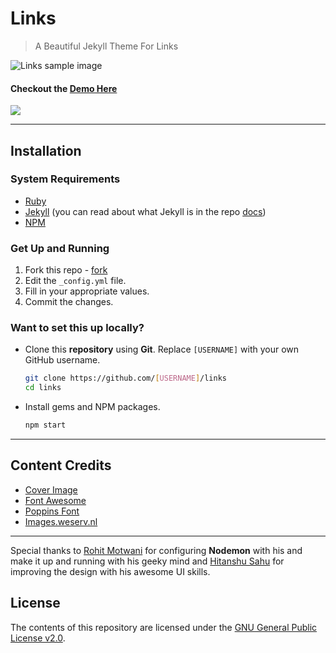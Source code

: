 # Links
> A Beautiful Jekyll Theme For Links

![Links sample image](/assets/images/links.jpg "Sample image")

#### Checkout the [Demo Here](https://harsh98trivedi.github.io/links)

<a href="https://vimeo.com/587253271">
  <img src="https://i.imgur.com/s7vdI7T.png"/>
</a>

---

## Installation 

### System Requirements

- [Ruby](https://www.ruby-lang.org/en/)
- [Jekyll](https://jekyllrb.com/) (you can read about what Jekyll is in the repo [docs](https://github.com/jekyll/jekyll#jekyll))
- [NPM](https://npmjs.com/)

### Get Up and Running

1. Fork this repo - [fork](https://github.com/harsh98trivedi/links/fork)
1. Edit the `_config.yml` file.
1. Fill in your appropriate values.
1. Commit the changes.

### Want to set this up **locally**?

- Clone this **repository** using **Git**. Replace `[USERNAME]` with your own GitHub username.
    ```sh
    git clone https://github.com/[USERNAME]/links
    cd links
    ```
- Install gems and NPM packages.
    ```sh
    npm start
    ```

---

## Content Credits

- [Cover Image](https://source.unsplash.com/)
- [Font Awesome](https://fontawesome.com/)
- [Poppins Font](https://fonts.google.com/specimen/Poppins)
- [Images.weserv.nl](https://images.weserv.nl/)

---

Special thanks to [Rohit Motwani](https://github.com/rohittm) for configuring **Nodemon** with his and make it up and running with his geeky mind and [Hitanshu Sahu](https://www.behance.net/phantomcluster) for improving the design with his awesome UI skills.

## License

The contents of this repository are licensed under the [GNU General Public License v2.0](/LICENSE).
